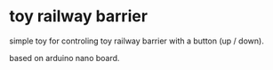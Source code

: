 # toy railway barrier

simple toy for controling toy railway barrier with a button (up / down).

based on arduino nano board.
